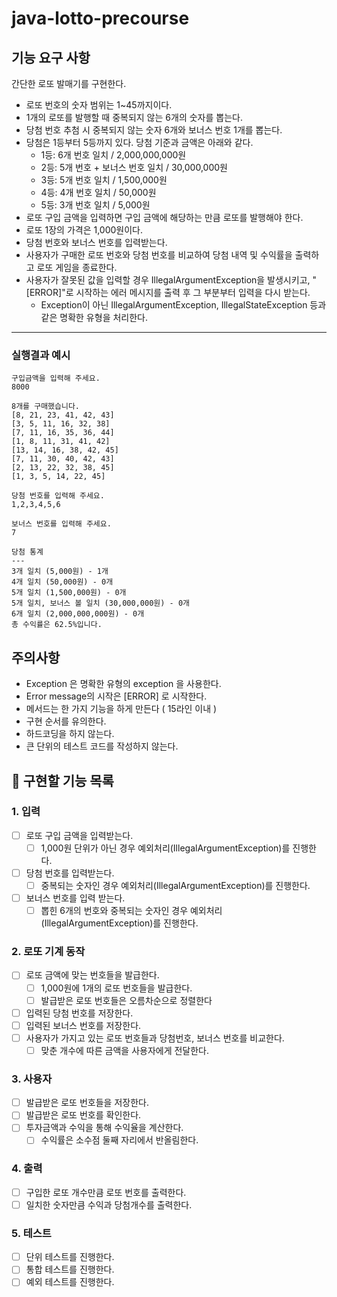 # java-lotto-precourse

## 기능 요구 사항
간단한 로또 발매기를 구현한다.

- 로또 번호의 숫자 범위는 1~45까지이다.
- 1개의 로또를 발행할 때 중복되지 않는 6개의 숫자를 뽑는다.
- 당첨 번호 추첨 시 중복되지 않는 숫자 6개와 보너스 번호 1개를 뽑는다.
- 당첨은 1등부터 5등까지 있다. 당첨 기준과 금액은 아래와 같다.
  - 1등: 6개 번호 일치 / 2,000,000,000원
  - 2등: 5개 번호 + 보너스 번호 일치 / 30,000,000원
  - 3등: 5개 번호 일치 / 1,500,000원
  - 4등: 4개 번호 일치 / 50,000원
  - 5등: 3개 번호 일치 / 5,000원 
- 로또 구입 금액을 입력하면 구입 금액에 해당하는 만큼 로또를 발행해야 한다.
- 로또 1장의 가격은 1,000원이다.
- 당첨 번호와 보너스 번호를 입력받는다.
- 사용자가 구매한 로또 번호와 당첨 번호를 비교하여 당첨 내역 및 수익률을 출력하고 로또 게임을 종료한다.
- 사용자가 잘못된 값을 입력할 경우 IllegalArgumentException을 발생시키고, "[ERROR]"로 시작하는 에러 메시지를 출력 후 그 부분부터 입력을 다시 받는다.
  - Exception이 아닌 IllegalArgumentException, IllegalStateException 등과 같은 명확한 유형을 처리한다.

---
  
### 실행결과 예시
```text
구입금액을 입력해 주세요.
8000

8개를 구매했습니다.
[8, 21, 23, 41, 42, 43] 
[3, 5, 11, 16, 32, 38] 
[7, 11, 16, 35, 36, 44] 
[1, 8, 11, 31, 41, 42] 
[13, 14, 16, 38, 42, 45] 
[7, 11, 30, 40, 42, 43] 
[2, 13, 22, 32, 38, 45] 
[1, 3, 5, 14, 22, 45]

당첨 번호를 입력해 주세요.
1,2,3,4,5,6

보너스 번호를 입력해 주세요.
7

당첨 통계
---
3개 일치 (5,000원) - 1개
4개 일치 (50,000원) - 0개
5개 일치 (1,500,000원) - 0개
5개 일치, 보너스 볼 일치 (30,000,000원) - 0개
6개 일치 (2,000,000,000원) - 0개
총 수익률은 62.5%입니다.
```

## 주의사항
- Exception 은 명확한 유형의 exception 을 사용한다.
- Error message의 시작은 [ERROR] 로 시작한다.
- 메서드는 한 가지 기능을 하게 만든다 ( 15라인 이내 )
- 구현 순서를 유의한다.
- 하드코딩을 하지 않는다.
- 큰 단위의 테스트 코드를 작성하지 않는다.

## 📜 구현할 기능 목록

### 1. 입력
- [ ] 로또 구입 금액을 입력받는다.
  - [ ] 1,000원 단위가 아닌 경우 예외처리(IllegalArgumentException)를 진행한다.
- [ ] 당첨 번호를 입력받는다.
  - [ ] 중복되는 숫자인 경우 예외처리(IllegalArgumentException)를 진행한다.
- [ ] 보너스 번호를 입력 받는다.
  - [ ] 뽑힌 6개의 번호와 중복되는 숫자인 경우 예외처리(IllegalArgumentException)를 진행한다.

### 2. 로또 기계 동작
- [ ] 로또 금액에 맞는 번호들을 발급한다.
  - [ ] 1,000원에 1개의 로또 번호들을 발급한다.
  - [ ] 발급받은 로또 번호들은 오름차순으로 정렬한다
- [ ] 입력된 당첨 번호를 저장한다.
- [ ] 입력된 보너스 번호를 저장한다.
- [ ] 사용자가 가지고 있는 로또 번호들과 당첨번호, 보너스 번호를 비교한다.
  - [ ] 맞춘 개수에 따른 금액을 사용자에게 전달한다.

### 3. 사용자
- [ ] 발급받은 로또 번호들을 저장한다.
- [ ] 발급받은 로또 번호를 확인한다.
- [ ] 투자금액과 수익을 통해 수익율을 계산한다.
  - [ ] 수익률은 소수점 둘째 자리에서 반올림한다.

### 4. 출력
- [ ] 구입한 로또 개수만큼 로또 번호를 출력한다.
- [ ] 일치한 숫자만큼 수익과 당첨개수를 출력한다.

### 5. 테스트
- [ ] 단위 테스트를 진행한다.
- [ ] 통합 테스트를 진행한다.
- [ ] 예외 테스트를 진행한다.